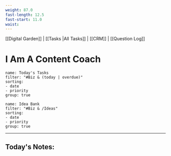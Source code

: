 ```yaml
---
weight: 87.0
fast-length: 12.5
fast-start: 11.0
waist:
---
```

[[Digital Garden]] | [[Tasks |All Tasks]] | [[CRM]] | [[Question Log]]

# I Am A Content Coach

```todoist
name: Today's Tasks
filter: "#Biz & (today | overdue)" 
sorting: 
- date 
- priority 
group: true 
```

```todoist
name: Idea Bank
filter: "#Biz & /Ideas" 
sorting: 
- date 
- priority
group: true 
```
---
## Today's Notes:

